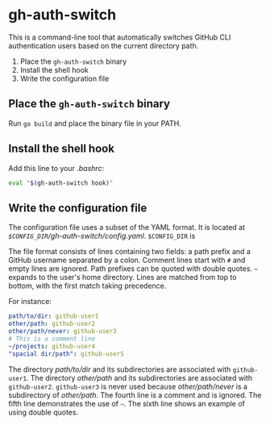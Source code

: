 # gh-auth-switch

This is a command-line tool that automatically switches GitHub CLI authentication users based on the current directory path.

1. Place the `gh-auth-switch` binary
2. Install the shell hook
3. Write the configuration file

## Place the `gh-auth-switch` binary

Run `go build` and place the binary file in your PATH.

## Install the shell hook

Add this line to your _.bashrc_:

```bash
eval "$(gh-auth-switch hook)"
```

## Write the configuration file

The configuration file uses a subset of the YAML format. It is located at _`$CONFIG_DIR`/gh-auth-switch/config.yaml_. `$CONFIG_DIR` is 

The file format consists of lines containing two fields: a path prefix and a GitHub username separated by a colon. Comment lines start with `#` and empty lines are ignored. Path prefixes can be quoted with double quotes. `~` expands to the user's home directory. Lines are matched from top to bottom, with the first match taking precedence.

For instance:

```yaml
path/to/dir: github-user1
other/path: github-user2
other/path/never: github-user3
# This is a comment line
~/projects: github-user4
"spacial dir/path": github-user5
```

The directory _path/to/dir_ and its subdirectories are associated with `github-user1`. The directory _other/path_ and its subdirectories are associated with `github-user2`. `github-user3` is never used because _other/path/never_ is a subdirectory of _other/path_. The fourth line is a comment and is ignored. The fifth line demonstrates the use of `~`. The sixth line shows an example of using double quotes.
